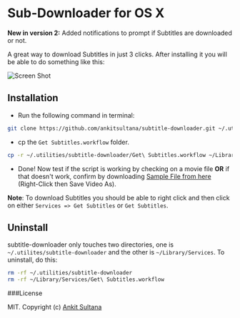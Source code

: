 # Sub-Downloader for OS X

**New in version 2:** Added notifications to prompt if Subtitles are downloaded or not.

A great way to download Subtitles in just 3 clicks. After installing it you will be able to do something like this:

![Screen Shot](https://raw.githubusercontent.com/ankitsultana/Sub-Downloader/gh-pages/includes/images/SubDownloaderScreenShot.png)

## Installation

* Run the following command in terminal:

```bash
git clone https://github.com/ankitsultana/subtitle-downloader.git ~/.utilities/subtitle-downloader --branch master --single-branch
```

* cp the `Get Subtitles.workflow` folder.

```bash
cp -r ~/.utilities/subtitle-downloader/Get\ Subtitles.workflow ~/Library/Services/
```

* Done! Now test if the script is working by checking on a movie file **OR** if that doesn't work, confirm by downloading [Sample File from here](http://thesubdb.com/api/samples/dexter.mp4) (Right-Click then Save Video As).


**Note**: To download Subtitles you should be able to right click and then click on either `Services => Get Subtitles` or `Get Subtitles`.

## Uninstall

subtitle-downloader only touches two directories, one is `~/.utilites/subtitle-downloader` and the other is `~/Library/Services`. To uninstall, do this:

```bash
rm -rf ~/.utilities/subtitle-downloader
rm -rf ~/Library/Services/Get\ Subtitles.workflow
```

###License

MIT. Copyright (c) [Ankit Sultana](http://twitter.com/AnkitSultana)
